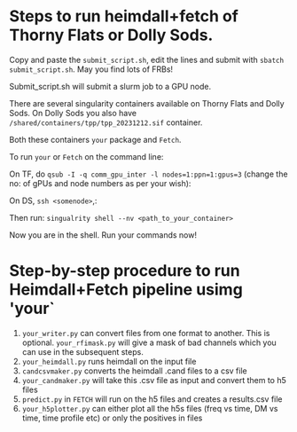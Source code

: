 # Steps to run heimdall+fetch of Thorny Flats or Dolly Sods.

Copy and paste the `submit_script.sh`, edit the lines and submit with `sbatch submit_script.sh`. May you find lots of FRBs! 

Submit_script.sh will submit a slurm job to a GPU node. 

There are several singularity containers available on Thorny Flats and Dolly Sods. On Dolly Sods you also have `/shared/containers/tpp/tpp_20231212.sif` container. 

Both these containers `your` package and `Fetch`.

To run `your` or `Fetch` on the command line:

On TF, do `qsub -I -q comm_gpu_inter -l nodes=1:ppn=1:gpus=3` (change the no: of gPUs and node numbers as per your wish):

On DS, `ssh <somenode>`,:

Then run: `singualrity shell --nv <path_to_your_container>`

Now you are in the shell. Run your commands now!

# Step-by-step procedure to run Heimdall+Fetch pipeline usimg 'your` 

1. `your_writer.py` can convert files from one format to another. This is optional. `your_rfimask.py` will give a mask of bad channels which you can use in the subsequent steps.
2. `your_heimdall.py` runs heimdall on the input file
3. `candcsvmaker.py` converts the heimdall .cand files to a csv file
4. `your_candmaker.py` will take this .csv file as input and convert them to h5 files
5. `predict.py` in `FETCH` will run on the h5 files and creates a results.csv file
6. `your_h5plotter.py` can either plot all the h5s files (freq vs time, DM vs time, time profile etc)  or only the positives in files

